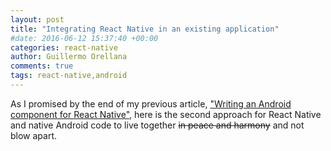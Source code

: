 ```yaml
---
layout: post
title: "Integrating React Native in an existing application"
#date: 2016-06-12 15:37:40 +00:00
categories: react-native
author: Guillermo Orellana
comments: true
tags: react-native,android
---
```


As I promised by the end of my previous article, ["Writing an Android component for React Native"](https://guillermoorellana.es/react-native/2016/06/12/writing-android-component-for-react-native.html), here is the second approach for React Native and native Android code to live together ~~in peace and harmony~~ and not blow apart.
